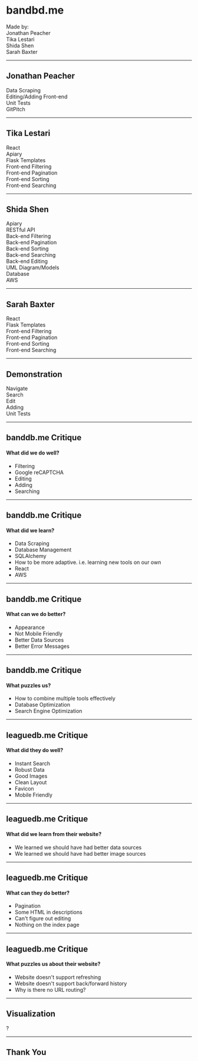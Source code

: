 # bandbd.me
Made by:
<br>
Jonathan Peacher
<br>
Tika Lestari
<br>
Shida Shen
<br>
Sarah Baxter

---

## Jonathan Peacher

Data Scraping
<br>
Editing/Adding Front-end
<br>
Unit Tests
<br>
GitPitch

---

## Tika Lestari

React
<br>
Apiary
<br>
Flask Templates
<br>
Front-end Filtering
<br>
Front-end Pagination
<br>
Front-end Sorting
<br>
Front-end Searching

---

## Shida Shen

Apiary
<br>
RESTful API
<br>
Back-end Filtering
<br>
Back-end Pagination
<br>
Back-end Sorting
<br>
Back-end Searching
<br>
Back-end Editing
<br>
UML Diagram/Models
<br>
Database
<br>
AWS

---

## Sarah Baxter

React
<br>
Flask Templates
<br>
Front-end Filtering
<br>
Front-end Pagination
<br>
Front-end Sorting
<br>
Front-end Searching

---

## Demonstration

Navigate
<br>
Search
<br>
Edit
<br>
Adding
<br>
Unit Tests

---

## banddb.me Critique

#### What did we do well?

- Filtering
- Google reCAPTCHA
- Editing
- Adding
- Searching

---

## banddb.me Critique

#### What did we learn?

- Data Scraping
- Database Management
- SQLAlchemy
- How to be more adaptive. i.e. learning new tools on our own
- React
- AWS

---

## banddb.me Critique

#### What can we do better?

- Appearance
- Not Mobile Friendly
- Better Data Sources
- Better Error Messages

---

## banddb.me Critique

#### What puzzles us?

- How to combine multiple tools effectively
- Database Optimization
- Search Engine Optimization

---

## leaguedb.me Critique

#### What did they do well?

- Instant Search 
- Robust Data
- Good Images
- Clean Layout
- Favicon
- Mobile Friendly

---

## leaguedb.me Critique

#### What did we learn from their website?

- We learned we should have had better data sources
- We learned we should have had better image sources

---

## leaguedb.me Critique

#### What can they do better?

- Pagination
- Some HTML in descriptions
- Can't figure out editing
- Nothing on the index page

---

## leaguedb.me Critique

#### What puzzles us about their website?

- Website doesn't support refreshing
- Website doesn't support back/forward history
- Why is there no URL routing?

---

## Visualization

?

---

## Thank You